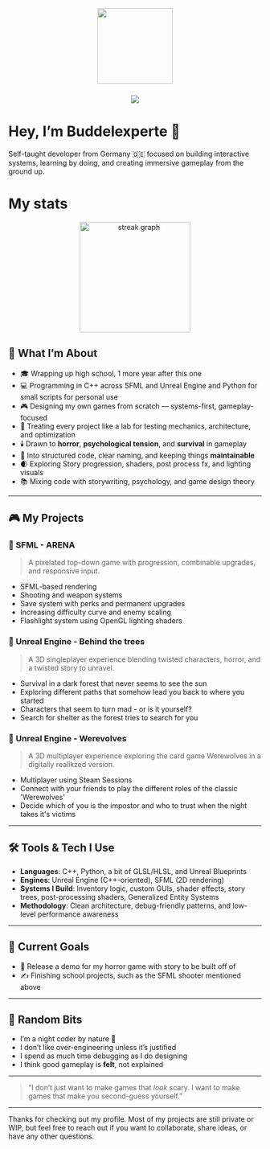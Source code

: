 <div align="center"> 
  <img height="150" src="https://cdn.discordapp.com/avatars/627126388717256714/3276b58caa608abdab27126a8f79576c.png?size=1024" /> 
</div>

###

<div align="center">
  <img src="https://visitor-badge.laobi.icu/badge?page_id=buddelexperte.profile" />
</div>

###

# Hey, I’m Buddelexperte 👋

Self-taught developer from Germany 🇩🇪 focused on building interactive systems, learning by doing, and creating immersive gameplay from the ground up.

# My stats

<div align="center"> 
  <img src="https://streak-stats.demolab.com?user=buddelexperte&locale=en&mode=daily&theme=dark&hide_border=false&border_radius=5&order=3" height="220" alt="streak graph" /> 
</div>

###
###
###

## 🧠 What I’m About

- 🎓 Wrapping up high school, 1 more year after this one
- 💻 Programming in C++ across SFML and Unreal Engine and Python for small scripts for personal use
- 🎮 Designing my own games from scratch — systems-first, gameplay-focused
- 🧪 Treating every project like a lab for testing mechanics, architecture, and optimization  
- 🕯️ Drawn to **horror**, **psychological tension**, and **survival** in gameplay  
- 🧩 Into structured code, clear naming, and keeping things **maintainable**  
- 🌒 Exploring Story progression, shaders, post process fx, and lighting visuals  
- 📚 Mixing code with storywriting, psychology, and game design theory  

---

## 🎮 My Projects

### 🔫 SFML - ARENA
> A pixelated top-down game with progression, combinable upgrades, and responsive input.

- SFML-based rendering
- Shooting and weapon systems
- Save system with perks and permanent upgrades
- Increasing difficulty curve and enemy scaling
- Flashlight system using OpenGL lighting shaders

### 🌲 Unreal Engine - Behind the trees
> A 3D singleplayer experience blending twisted characters, horror, and a twisted story to unravel.

- Survival in a dark forest that never seems to see the sun
- Exploring different paths that somehow lead you back to where you started
- Characters that seem to turn mad - or is it yourself?
- Search for shelter as the forest tries to search for you

### 🐺 Unreal Engine - Werevolves
> A 3D multiplayer experience exploring the card game Werewolves in a digitally realikzed version.

- Multiplayer using Steam Sessions
- Connect with your friends to play the different roles of the classic 'Werewolves'
- Decide which of you is the impostor and who to trust when the night takes it's victims

---

## 🛠️ Tools & Tech I Use

- **Languages**: C++, Python, a bit of GLSL/HLSL, and Unreal Blueprints
- **Engines**: Unreal Engine (C++-oriented), SFML (2D rendering)
- **Systems I Build**: Inventory logic, custom GUIs, shader effects, story trees, post-processing shaders, Generalized Entity Systems
- **Methodology**: Clean architecture, debug-friendly patterns, and low-level performance awareness

---

## 📌 Current Goals

- 🎯 Release a demo for my horror game with story to be built off of
- ✍️ Finishing school projects, such as the SFML shooter mentioned above

---

## 💭 Random Bits

- I’m a night coder by nature 🌙  
- I don’t like over-engineering unless it’s justified  
- I spend as much time debugging as I do designing  
- I think good gameplay is **felt**, not explained

---

> “I don’t just want to make games that *look* scary. I want to make games that make you second-guess yourself.”

---

Thanks for checking out my profile. Most of my projects are still private or WIP, but feel free to reach out if you want to collaborate, share ideas, or have any other questions.
